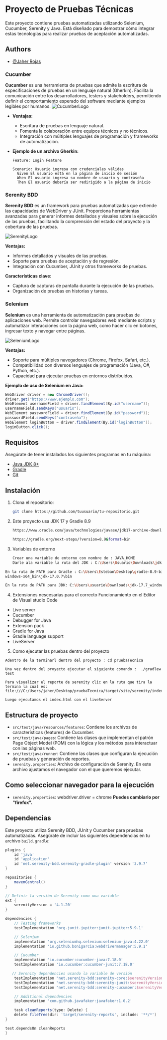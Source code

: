 # Proyecto de Pruebas Técnicas

Este proyecto contiene pruebas automatizadas utilizando Selenium, Cucumber, Serenity y Java. Está diseñado para demostrar cómo integrar estas tecnologías para realizar pruebas de aceptación automatizadas.


## Authors

- [@Jaher Rojas](https://github.com/jaherrojas/pruebaTecnica)



### Cucumber

**Cucumber** es una herramienta de pruebas que admite la escritura de especificaciones de pruebas en un lenguaje natural (Gherkin). Facilita la comunicación entre los desarrolladores, testers y stakeholders, permitiendo definir el comportamiento esperado del software mediante ejemplos legibles por humanos.
![CucumberLogo](https://i.pinimg.com/originals/dd/be/20/ddbe20664a0e1e16a5706655616ee870.png)


- **Ventajas:**
  - Escritura de pruebas en lenguaje natural.
  - Fomenta la colaboración entre equipos técnicos y no técnicos.
  - Integración con múltiples lenguajes de programación y frameworks de automatización.

- **Ejemplo de un archivo Gherkin:**
  ```gherkin
  Feature: Login Feature

  Scenario: Usuario ingresa con credenciales válidas
    Given El usuario está en la página de inicio de sesión
    When El usuario ingresa su nombre de usuario y contraseña
    Then El usuario debería ser redirigido a la página de inicio
   ```


### Serenity BDD

**Serenity BDD** es un framework para pruebas automatizadas que extiende las capacidades de WebDriver y JUnit. Proporciona herramientas avanzadas para generar informes detallados y visuales sobre la ejecución de las pruebas, facilitando la comprensión del estado del proyecto y la cobertura de las pruebas.

![SerenityLogo](https://serenity-bdd.info/wp-content/uploads/2022/04/serenity-dojo.png)

**Ventajas:**
- Informes detallados y visuales de las pruebas.
- Soporte para pruebas de aceptación y de regresión.
- Integración con Cucumber, JUnit y otros frameworks de pruebas.

**Características clave:**
- Captura de capturas de pantalla durante la ejecución de las pruebas.
- Organización de pruebas en historias y tareas.



### Selenium

**Selenium** es una herramienta de automatización para pruebas de aplicaciones web. Permite controlar navegadores web mediante scripts y automatizar interacciones con la página web, como hacer clic en botones, ingresar texto y navegar entre páginas.

![SeleniumLogo](https://digitronsoftwares.com/assets/uploads/media-uploader/qasnklj71709102260.png)

**Ventajas:**
- Soporte para múltiples navegadores (Chrome, Firefox, Safari, etc.).
- Compatibilidad con diversos lenguajes de programación (Java, C#, Python, etc.).
- Capacidad para ejecutar pruebas en entornos distribuidos.

**Ejemplo de uso de Selenium en Java:**

```java
WebDriver driver = new ChromeDriver();
driver.get("https://www.ejemplo.com");
WebElement usernameField = driver.findElement(By.id("username"));
usernameField.sendKeys("usuario");
WebElement passwordField = driver.findElement(By.id("password"));
passwordField.sendKeys("contraseña");
WebElement loginButton = driver.findElement(By.id("loginButton"));
loginButton.click();

```

## Requisitos

Asegúrate de tener instalados los siguientes programas en tu máquina:

- [Java JDK 8+](https://www.oracle.com/java/technologies/javase-downloads.html)
- [Gradle](https://gradle.org/)
- [Git](https://git-scm.com/)

## Instalación

1. Clona el repositorio:

   ```bash
   git clone https://github.com/tuusuario/tu-repositorio.git
   ```

2. Este proyecto usa JDK 17 y Gradle 8.9 

   ```bash
   https://www.oracle.com/java/technologies/javase/jdk17-archive-downloads.html

   https://gradle.org/next-steps/?version=8.9&format=bin
   ```

3. Variables de entorno 

   ```bash
   Crear una variable de entorno con nombre de : JAVA_HOME 
   Darle ala variable la ruta del JDK : C:\Users\Usuario\Downloads\jdk-17.0.7_windows-x64_bin\jdk-17.0.7
   ```

  ```bash
  En la ruta de PATH para Gradle : C:\Users\Esteban\Desktop\gradle-8.9-bin\gradle-8.9\bin
  windows-x64_bin\jdk-17.0.7\bin
  ``` 
  ```bash
  En la ruta de PATH para JDK: C:\Users\usuario\Downloads\jdk-17.7_windows-x64_bin\jdk-17.0.7\bin
  ``` 


4. Extensiones nescesarias para el correcto Funcionamiento en el Editor de Visual studio Code
 
- Live server
- Cucumber
- Debugger for Java
- Extension pack
- Gradle for Java
- Gradle language support
- LiveServer

5. Como ejecutar las pruebas dentro del proyecto

```
Adentro de la terminarl dentro del proyecto : cd pruebaTecnica
```
```
Una vez dentro del proyecto ejecutar el siguiente comando :  ./gradlew test

Para visualizar el reporte de serenity clic en la ruta que tira la termina la cual es: file:///C:/Users/jaher/Desktop/pruebaTecnica/target/site/serenity/index.html

Luego ejecutamos el index.html con el liveServer
```


## Estructura de proyecto

- `src/test/java/resources/features`: Contiene los archivos de características (features) de Cucumber.
- `src/test/java/pages`: Contiene las clases que implementan el patrón Page Object Model (POM) con la lógica y los métodos para interactuar con las páginas web.
- `src/test/java/runner`: Contiene las clases que configuran la ejecución de pruebas y generación de reportes.
- `serenity.properties`: Archivo de configuración de Serenity. En este archivo ajustamos el navegador con el que queremos ejecutar.

## Como seleccionar navegador para la ejecución

- `serenity.properties`: webdriver.driver = chrome **Puedes cambiarlo por "firefox".**
 

## Dependencias

Este proyecto utiliza Serenity BDD, JUnit y Cucumber para pruebas automatizadas. Asegúrate de incluir las siguientes dependencias en tu archivo `build.gradle`:

```gradle
plugins {
    id 'java'
    id 'application'
    id 'net.serenity-bdd.serenity-gradle-plugin' version '3.9.7'
}

repositories {
    mavenCentral()
}

// Definir la versión de Serenity como una variable
ext {
    serenityVersion = '4.1.20'
}

dependencies {
    // Testing frameworks
    testImplementation 'org.junit.jupiter:junit-jupiter:5.9.1'

    // Selenium
    implementation 'org.seleniumhq.selenium:selenium-java:4.22.0'
    implementation 'io.github.bonigarcia:webdrivermanager:5.9.1'

    // Cucumber
    implementation 'io.cucumber:cucumber-java:7.18.0'
    testImplementation 'io.cucumber:cucumber-junit:7.18.0'

   // Serenity dependencies usando la variable de versión
    testImplementation "net.serenity-bdd:serenity-core:$serenityVersion"
    testImplementation "net.serenity-bdd:serenity-junit:$serenityVersion"
    testImplementation "net.serenity-bdd:serenity-cucumber:$serenityVersion"

    // Additional dependencies
    implementation 'com.github.javafaker:javafaker:1.0.2'

    task cleanReports(type: Delete) {
    delete fileTree(dir: 'target/serenity-reports', include: '**/*')
}

test.dependsOn cleanReports
}

```
